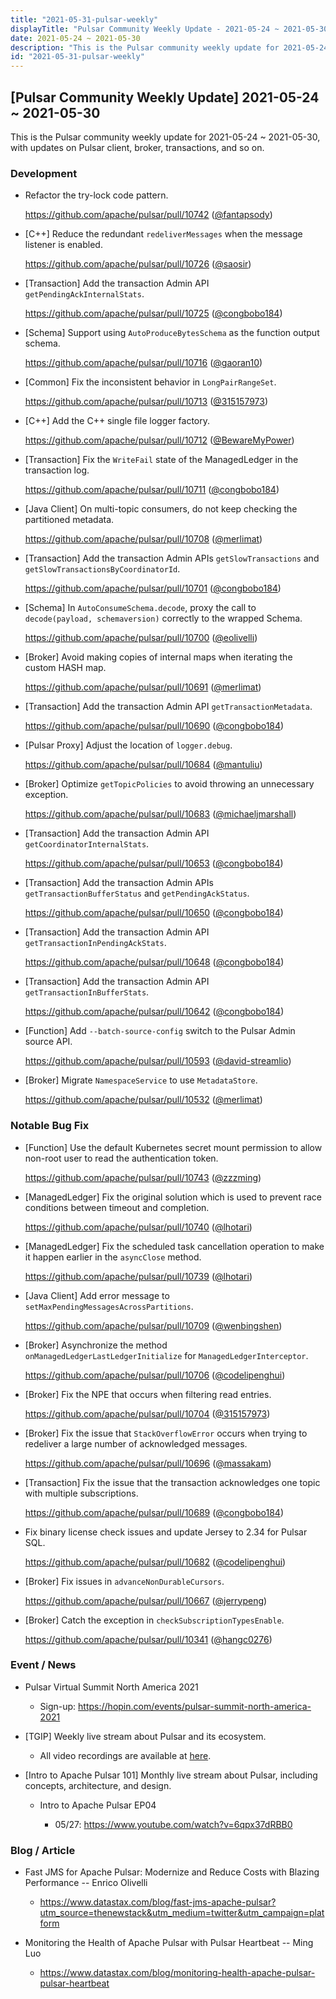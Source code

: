 ```yaml
---
title: "2021-05-31-pulsar-weekly"
displayTitle: "Pulsar Community Weekly Update - 2021-05-24 ~ 2021-05-30"
date: 2021-05-24 ~ 2021-05-30
description: "This is the Pulsar community weekly update for 2021-05-24 ~ 2021-05-30, with updates on Pulsar client, broker, transactions, and so on."
id: "2021-05-31-pulsar-weekly"
---
```


## [Pulsar Community Weekly Update] 2021-05-24 ~ 2021-05-30

This is the Pulsar community weekly update for 2021-05-24 ~ 2021-05-30, with updates on Pulsar client, broker, transactions, and so on.

### Development

- Refactor the try-lock code pattern.

    https://github.com/apache/pulsar/pull/10742 ([@fantapsody](https://github.com/fantapsody))

- [C++] Reduce the redundant `redeliverMessages` when the message listener is enabled.

    https://github.com/apache/pulsar/pull/10726 ([@saosir](https://github.com/saosir))

- [Transaction] Add the transaction Admin API `getPendingAckInternalStats`.

    https://github.com/apache/pulsar/pull/10725 ([@congbobo184](https://github.com/congbobo184))

- [Schema] Support using `AutoProduceBytesSchema` as the function output schema.

    https://github.com/apache/pulsar/pull/10716 ([@gaoran10](https://github.com/gaoran10))

- [Common] Fix the inconsistent behavior in `LongPairRangeSet`.

    https://github.com/apache/pulsar/pull/10713 ([@315157973](https://github.com/315157973))

- [C++] Add the C++ single file logger factory.

    https://github.com/apache/pulsar/pull/10712 ([@BewareMyPower](https://github.com/BewareMyPower))

- [Transaction] Fix the `WriteFail` state of the ManagedLedger in the transaction log.

    https://github.com/apache/pulsar/pull/10711 ([@congbobo184](https://github.com/congbobo184))

- [Java Client] On multi-topic consumers, do not keep checking the partitioned metadata.

    https://github.com/apache/pulsar/pull/10708 ([@merlimat](https://github.com/merlimat))

- [Transaction] Add the transaction Admin APIs `getSlowTransactions` and `getSlowTransactionsByCoordinatorId`.

    https://github.com/apache/pulsar/pull/10701 ([@congbobo184](https://github.com/congbobo184))

- [Schema] In `AutoConsumeSchema.decode`, proxy the call to `decode(payload, schemaversion)` correctly to the wrapped Schema.

    https://github.com/apache/pulsar/pull/10700 ([@eolivelli](https://github.com/eolivelli))

- [Broker] Avoid making copies of internal maps when iterating the custom HASH map.

    https://github.com/apache/pulsar/pull/10691 ([@merlimat](https://github.com/merlimat))

- [Transaction] Add the transaction Admin API `getTransactionMetadata`.

    https://github.com/apache/pulsar/pull/10690 ([@congbobo184](https://github.com/congbobo184))

- [Pulsar Proxy] Adjust the location of `logger.debug`.

    https://github.com/apache/pulsar/pull/10684 ([@mantuliu](https://github.com/mantuliu))

- [Broker] Optimize `getTopicPolicies` to avoid throwing  an unnecessary exception.

    https://github.com/apache/pulsar/pull/10683 ([@michaeljmarshall](https://github.com/michaeljmarshall))

- [Transaction] Add the transaction Admin API `getCoordinatorInternalStats`.

    https://github.com/apache/pulsar/pull/10653 ([@congbobo184](https://github.com/congbobo184))

- [Transaction] Add the transaction Admin APIs `getTransactionBufferStatus` and `getPendingAckStatus`.

    https://github.com/apache/pulsar/pull/10650 ([@congbobo184](https://github.com/congbobo184))

- [Transaction] Add the transaction Admin API `getTransactionInPendingAckStats`.

    https://github.com/apache/pulsar/pull/10648 ([@congbobo184](https://github.com/congbobo184))

- [Transaction] Add the transaction Admin API `getTransactionInBufferStats`.

    https://github.com/apache/pulsar/pull/10642 ([@congbobo184](https://github.com/congbobo184))

- [Function] Add `--batch-source-config` switch to the Pulsar Admin source API.

    https://github.com/apache/pulsar/pull/10593 ([@david-streamlio](https://github.com/david-streamlio))

- [Broker] Migrate `NamespaceService` to use `MetadataStore`.

    https://github.com/apache/pulsar/pull/10532 ([@merlimat](https://github.com/merlimat))

### Notable Bug Fix

- [Function] Use the default Kubernetes secret mount permission to allow non-root user to read the authentication token.

    https://github.com/apache/pulsar/pull/10743 ([@zzzming](https://github.com/zzzming))

- [ManagedLedger] Fix the original solution which is used to prevent race conditions between timeout and completion.

    https://github.com/apache/pulsar/pull/10740 ([@lhotari](https://github.com/lhotari))

- [ManagedLedger] Fix the scheduled task cancellation operation to make it happen earlier in the `asyncClose` method.

    https://github.com/apache/pulsar/pull/10739 ([@lhotari](https://github.com/lhotari))

- [Java Client] Add error message to `setMaxPendingMessagesAcrossPartitions`.

    https://github.com/apache/pulsar/pull/10709 ([@wenbingshen](https://github.com/wenbingshen))

- [Broker] Asynchronize the method `onManagedLedgerLastLedgerInitialize` for `ManagedLedgerInterceptor`.

    https://github.com/apache/pulsar/pull/10706 ([@codelipenghui](https://github.com/codelipenghui))

- [Broker] Fix the NPE that occurs when filtering read entries.

    https://github.com/apache/pulsar/pull/10704 ([@315157973](https://github.com/315157973))

- [Broker] Fix the issue that `StackOverflowError` occurs when trying to redeliver a large number of acknowledged messages.

    https://github.com/apache/pulsar/pull/10696 ([@massakam](https://github.com/massakam))

- [Transaction] Fix the issue that the transaction acknowledges one topic with multiple subscriptions.

    https://github.com/apache/pulsar/pull/10689 ([@congbobo184](https://github.com/congbobo184))

- Fix binary license check issues and update Jersey to 2.34 for Pulsar SQL.

    https://github.com/apache/pulsar/pull/10682 ([@codelipenghui](https://github.com/codelipenghui))

- [Broker] Fix issues in `advanceNonDurableCursors`.

    https://github.com/apache/pulsar/pull/10667 ([@jerrypeng](https://github.com/jerrypeng))

- [Broker] Catch the exception in `checkSubscriptionTypesEnable`.

    https://github.com/apache/pulsar/pull/10341 ([@hangc0276](https://github.com/hangc0276))

### Event / News

- Pulsar Virtual Summit North America 2021

    - Sign-up: https://hopin.com/events/pulsar-summit-north-america-2021

- [TGIP] Weekly live stream about Pulsar and its ecosystem.

  - All video recordings are available at [here](https://streamnative.io/resource#tgip).

- [Intro to Apache Pulsar 101] Monthly live stream about Pulsar, including concepts, architecture, and design.

  - Intro to Apache Pulsar EP04

    - 05/27: https://www.youtube.com/watch?v=6qpx37dRBB0 

### Blog / Article

- Fast JMS for Apache Pulsar: Modernize and Reduce Costs with Blazing Performance -- Enrico Olivelli

    - https://www.datastax.com/blog/fast-jms-apache-pulsar?utm_source=thenewstack&utm_medium=twitter&utm_campaign=platform

- Monitoring the Health of Apache Pulsar with Pulsar Heartbeat -- Ming Luo

    - https://www.datastax.com/blog/monitoring-health-apache-pulsar-pulsar-heartbeat
